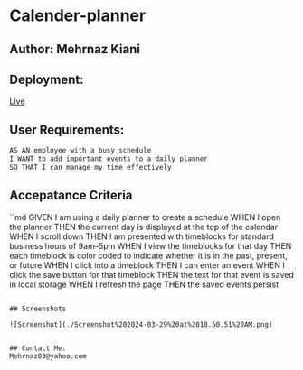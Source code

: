# Calender-planner


## Author: Mehrnaz Kiani


## Deployment:
[Live](https://mehrnazkiani24.github.io/Calender-planner/)


## User Requirements:
```md
AS AN employee with a busy schedule
I WANT to add important events to a daily planner
SO THAT I can manage my time effectively
```

## Accepatance Criteria
``md
GIVEN I am using a daily planner to create a schedule
WHEN I open the planner
THEN the current day is displayed at the top of the calendar
WHEN I scroll down
THEN I am presented with timeblocks for standard business hours of 9am&ndash;5pm
WHEN I view the timeblocks for that day
THEN each timeblock is color coded to indicate whether it is in the past, present, or future
WHEN I click into a timeblock
THEN I can enter an event
WHEN I click the save button for that timeblock
THEN the text for that event is saved in local storage
WHEN I refresh the page
THEN the saved events persist
```

## Screenshots

![Screenshot](./Screenshot%202024-03-29%20at%2010.50.51%20AM.png)


## Contact Me: 
Mehrnaz03@yahoo.com
